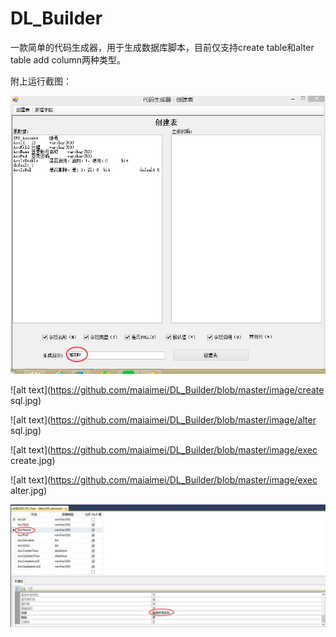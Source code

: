 # DL_Builder
一款简单的代码生成器，用于生成数据库脚本，目前仅支持create table和alter table add column两种类型。

附上运行截图：

![alt text](https://github.com/maiaimei/DL_Builder/blob/master/image/rule.jpg)

![alt text](https://github.com/maiaimei/DL_Builder/blob/master/image/create sql.jpg)

![alt text](https://github.com/maiaimei/DL_Builder/blob/master/image/alter sql.jpg)

![alt text](https://github.com/maiaimei/DL_Builder/blob/master/image/exec create.jpg)

![alt text](https://github.com/maiaimei/DL_Builder/blob/master/image/exec alter.jpg)

![alt text](https://github.com/maiaimei/DL_Builder/blob/master/image/design.jpg)
